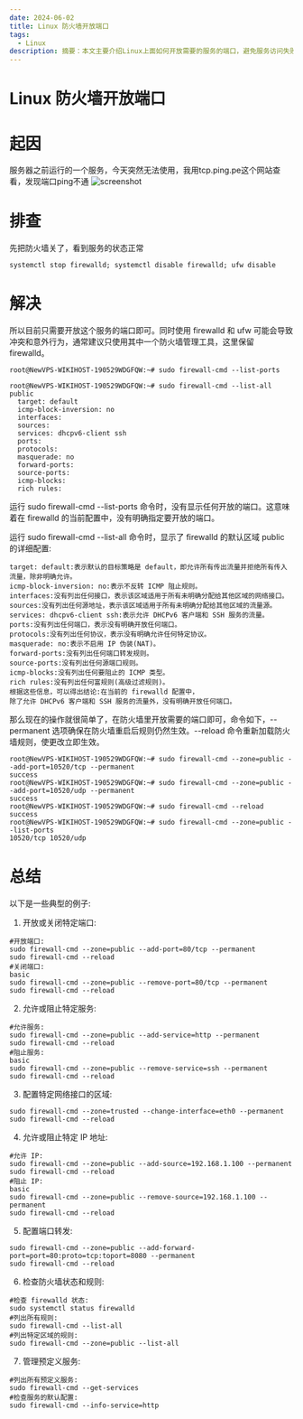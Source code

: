 ```yaml
---
date: 2024-06-02
title: Linux 防火墙开放端口
tags:
  - Linux
description: 摘要：本文主要介绍Linux上面如何开放需要的服务的端口，避免服务访问失败。
---
```


# Linux 防火墙开放端口
# 起因  

服务器之前运行的一个服务，今天突然无法使用，我用tcp.ping.pe这个网站查看，发现端口ping不通
![screenshot](https://pub-833348ee5761457dbfac749bcd651384.r2.dev/datablog%2Fcdc755b69f023db8f21e84494e6844abc0c0fdcd07bebfaa17231de8b29e3a84.webp)

# 排查
先把防火墙关了，看到服务的状态正常
```
systemctl stop firewalld; systemctl disable firewalld; ufw disable
```
# 解决
所以目前只需要开放这个服务的端口即可。同时使用 firewalld 和 ufw 可能会导致冲突和意外行为，通常建议只使用其中一个防火墙管理工具，这里保留firewalld。

```
root@NewVPS-WIKIHOST-190529WDGFQW:~# sudo firewall-cmd --list-ports

root@NewVPS-WIKIHOST-190529WDGFQW:~# sudo firewall-cmd --list-all
public
  target: default
  icmp-block-inversion: no
  interfaces:
  sources:
  services: dhcpv6-client ssh
  ports:
  protocols:
  masquerade: no
  forward-ports:
  source-ports:
  icmp-blocks:
  rich rules:
```
运行 sudo firewall-cmd --list-ports 命令时，没有显示任何开放的端口。这意味着在 firewalld 的当前配置中，没有明确指定要开放的端口。  

运行 sudo firewall-cmd --list-all 命令时，显示了 firewalld 的默认区域 public 的详细配置:
```
target: default:表示默认的目标策略是 default，即允许所有传出流量并拒绝所有传入流量，除非明确允许。
icmp-block-inversion: no:表示不反转 ICMP 阻止规则。
interfaces:没有列出任何接口，表示该区域适用于所有未明确分配给其他区域的网络接口。
sources:没有列出任何源地址，表示该区域适用于所有未明确分配给其他区域的流量源。
services: dhcpv6-client ssh:表示允许 DHCPv6 客户端和 SSH 服务的流量。
ports:没有列出任何端口，表示没有明确开放任何端口。
protocols:没有列出任何协议，表示没有明确允许任何特定协议。
masquerade: no:表示不启用 IP 伪装(NAT)。
forward-ports:没有列出任何端口转发规则。
source-ports:没有列出任何源端口规则。
icmp-blocks:没有列出任何要阻止的 ICMP 类型。
rich rules:没有列出任何富规则(高级过滤规则)。
根据这些信息，可以得出结论:在当前的 firewalld 配置中，  
除了允许 DHCPv6 客户端和 SSH 服务的流量外，没有明确开放任何端口。
```

那么现在的操作就很简单了，在防火墙里开放需要的端口即可，命令如下，--permanent 选项确保在防火墙重启后规则仍然生效。--reload 命令重新加载防火墙规则，使更改立即生效。
```
root@NewVPS-WIKIHOST-190529WDGFQW:~# sudo firewall-cmd --zone=public --add-port=10520/tcp --permanent
success
root@NewVPS-WIKIHOST-190529WDGFQW:~# sudo firewall-cmd --zone=public --add-port=10520/udp --permanent
success
root@NewVPS-WIKIHOST-190529WDGFQW:~# sudo firewall-cmd --reload
success
root@NewVPS-WIKIHOST-190529WDGFQW:~# sudo firewall-cmd --zone=public --list-ports
10520/tcp 10520/udp
```

# 总结
以下是一些典型的例子:

1. 开放或关闭特定端口:
```
#开放端口:
sudo firewall-cmd --zone=public --add-port=80/tcp --permanent
sudo firewall-cmd --reload
#关闭端口:
basic
sudo firewall-cmd --zone=public --remove-port=80/tcp --permanent
sudo firewall-cmd --reload
```
2. 允许或阻止特定服务:
```
#允许服务:
sudo firewall-cmd --zone=public --add-service=http --permanent
sudo firewall-cmd --reload
#阻止服务:
basic
sudo firewall-cmd --zone=public --remove-service=ssh --permanent
sudo firewall-cmd --reload
```
3. 配置特定网络接口的区域:
```
sudo firewall-cmd --zone=trusted --change-interface=eth0 --permanent
sudo firewall-cmd --reload
```
4. 允许或阻止特定 IP 地址:
```
#允许 IP:
sudo firewall-cmd --zone=public --add-source=192.168.1.100 --permanent
sudo firewall-cmd --reload
#阻止 IP:
basic
sudo firewall-cmd --zone=public --remove-source=192.168.1.100 --permanent
sudo firewall-cmd --reload
```
5. 配置端口转发:
```
sudo firewall-cmd --zone=public --add-forward-port=port=80:proto=tcp:toport=8080 --permanent
sudo firewall-cmd --reload
```
6. 检查防火墙状态和规则:
```
#检查 firewalld 状态:
sudo systemctl status firewalld
#列出所有规则:
sudo firewall-cmd --list-all
#列出特定区域的规则:
sudo firewall-cmd --zone=public --list-all
```
7. 管理预定义服务:
```
#列出所有预定义服务:
sudo firewall-cmd --get-services
#检查服务的默认配置:
sudo firewall-cmd --info-service=http
```

<Comment />